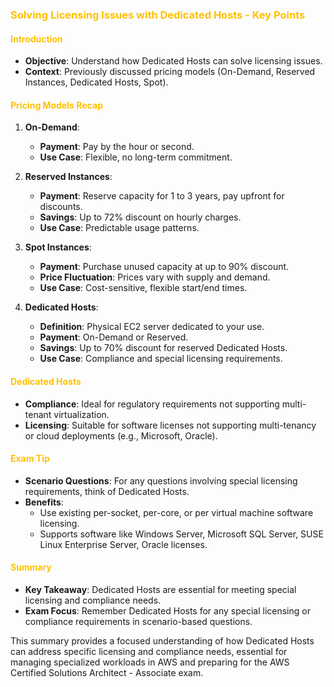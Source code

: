 ### <span style="color:#ffc000">Solving Licensing Issues with Dedicated Hosts - Key Points</span>

#### <span style="color:#ffc000">Introduction</span>
- **Objective**: Understand how Dedicated Hosts can solve licensing issues.
- **Context**: Previously discussed pricing models (On-Demand, Reserved Instances, Dedicated Hosts, Spot).

#### <span style="color:#ffc000">Pricing Models Recap</span>
1. **On-Demand**:
   - **Payment**: Pay by the hour or second.
   - **Use Case**: Flexible, no long-term commitment.

2. **Reserved Instances**:
   - **Payment**: Reserve capacity for 1 to 3 years, pay upfront for discounts.
   - **Savings**: Up to 72% discount on hourly charges.
   - **Use Case**: Predictable usage patterns.

3. **Spot Instances**:
   - **Payment**: Purchase unused capacity at up to 90% discount.
   - **Price Fluctuation**: Prices vary with supply and demand.
   - **Use Case**: Cost-sensitive, flexible start/end times.

4. **Dedicated Hosts**:
   - **Definition**: Physical EC2 server dedicated to your use.
   - **Payment**: On-Demand or Reserved.
   - **Savings**: Up to 70% discount for reserved Dedicated Hosts.
   - **Use Case**: Compliance and special licensing requirements.

#### <span style="color:#ffc000">Dedicated Hosts</span>
- **Compliance**: Ideal for regulatory requirements not supporting multi-tenant virtualization.
- **Licensing**: Suitable for software licenses not supporting multi-tenancy or cloud deployments (e.g., Microsoft, Oracle).

#### <span style="color:#ffc000">Exam Tip</span>
- **Scenario Questions**: For any questions involving special licensing requirements, think of Dedicated Hosts.
- **Benefits**:
  - Use existing per-socket, per-core, or per virtual machine software licensing.
  - Supports software like Windows Server, Microsoft SQL Server, SUSE Linux Enterprise Server, Oracle licenses.

#### <span style="color:#ffc000">Summary</span>
- **Key Takeaway**: Dedicated Hosts are essential for meeting special licensing and compliance needs.
- **Exam Focus**: Remember Dedicated Hosts for any special licensing or compliance requirements in scenario-based questions.

This summary provides a focused understanding of how Dedicated Hosts can address specific licensing and compliance needs, essential for managing specialized workloads in AWS and preparing for the AWS Certified Solutions Architect - Associate exam.
